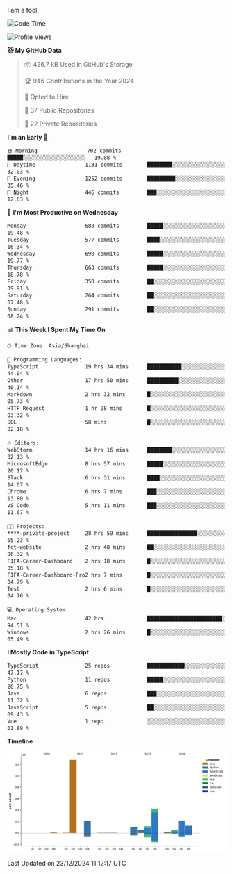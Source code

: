I am a fool.

<!--START_SECTION:waka-->
![Code Time](http://img.shields.io/badge/Code%20Time-2%2C316%20hrs%203%20mins-blue)

![Profile Views](http://img.shields.io/badge/Profile%20Views-3-blue)

**🐱 My GitHub Data** 

> 📦 426.7 kB Used in GitHub's Storage 
 > 
> 🏆 946 Contributions in the Year 2024
 > 
> 💼 Opted to Hire
 > 
> 📜 37 Public Repositories 
 > 
> 🔑 22 Private Repositories 
 > 
**I'm an Early 🐤** 

```text
🌞 Morning                702 commits         █████░░░░░░░░░░░░░░░░░░░░   19.88 % 
🌆 Daytime                1131 commits        ████████░░░░░░░░░░░░░░░░░   32.03 % 
🌃 Evening                1252 commits        █████████░░░░░░░░░░░░░░░░   35.46 % 
🌙 Night                  446 commits         ███░░░░░░░░░░░░░░░░░░░░░░   12.63 % 
```
📅 **I'm Most Productive on Wednesday** 

```text
Monday                   688 commits         █████░░░░░░░░░░░░░░░░░░░░   19.48 % 
Tuesday                  577 commits         ████░░░░░░░░░░░░░░░░░░░░░   16.34 % 
Wednesday                698 commits         █████░░░░░░░░░░░░░░░░░░░░   19.77 % 
Thursday                 663 commits         █████░░░░░░░░░░░░░░░░░░░░   18.78 % 
Friday                   350 commits         ██░░░░░░░░░░░░░░░░░░░░░░░   09.91 % 
Saturday                 264 commits         ██░░░░░░░░░░░░░░░░░░░░░░░   07.48 % 
Sunday                   291 commits         ██░░░░░░░░░░░░░░░░░░░░░░░   08.24 % 
```


📊 **This Week I Spent My Time On** 

```text
🕑︎ Time Zone: Asia/Shanghai

💬 Programming Languages: 
TypeScript               19 hrs 34 mins      ███████████░░░░░░░░░░░░░░   44.04 % 
Other                    17 hrs 50 mins      ██████████░░░░░░░░░░░░░░░   40.14 % 
Markdown                 2 hrs 32 mins       █░░░░░░░░░░░░░░░░░░░░░░░░   05.73 % 
HTTP Request             1 hr 28 mins        █░░░░░░░░░░░░░░░░░░░░░░░░   03.32 % 
SQL                      58 mins             █░░░░░░░░░░░░░░░░░░░░░░░░   02.18 % 

🔥 Editors: 
WebStorm                 14 hrs 16 mins      ████████░░░░░░░░░░░░░░░░░   32.13 % 
MicrosoftEdge            8 hrs 57 mins       █████░░░░░░░░░░░░░░░░░░░░   20.17 % 
Slack                    6 hrs 31 mins       ████░░░░░░░░░░░░░░░░░░░░░   14.67 % 
Chrome                   6 hrs 7 mins        ███░░░░░░░░░░░░░░░░░░░░░░   13.80 % 
VS Code                  5 hrs 11 mins       ███░░░░░░░░░░░░░░░░░░░░░░   11.67 % 

🐱‍💻 Projects: 
****-private-project     28 hrs 59 mins      ████████████████░░░░░░░░░   65.23 % 
fct-website              2 hrs 48 mins       ██░░░░░░░░░░░░░░░░░░░░░░░   06.32 % 
FIFA-Career-Dashboard    2 hrs 18 mins       █░░░░░░░░░░░░░░░░░░░░░░░░   05.18 % 
FIFA-Career-Dashboard-Fro2 hrs 7 mins        █░░░░░░░░░░░░░░░░░░░░░░░░   04.79 % 
Test                     2 hrs 6 mins        █░░░░░░░░░░░░░░░░░░░░░░░░   04.76 % 

💻 Operating System: 
Mac                      42 hrs              ████████████████████████░   94.51 % 
Windows                  2 hrs 26 mins       █░░░░░░░░░░░░░░░░░░░░░░░░   05.49 % 
```

**I Mostly Code in TypeScript** 

```text
TypeScript               25 repos            ████████████░░░░░░░░░░░░░   47.17 % 
Python                   11 repos            █████░░░░░░░░░░░░░░░░░░░░   20.75 % 
Java                     6 repos             ███░░░░░░░░░░░░░░░░░░░░░░   11.32 % 
JavaScript               5 repos             ██░░░░░░░░░░░░░░░░░░░░░░░   09.43 % 
Vue                      1 repo              ░░░░░░░░░░░░░░░░░░░░░░░░░   01.89 % 
```



**Timeline**

![Lines of Code chart](https://raw.githubusercontent.com/VeejaLiu/VeejaLiu/master/assets/bar_graph.png)


 Last Updated on 23/12/2024 11:12:17 UTC
<!--END_SECTION:waka-->

